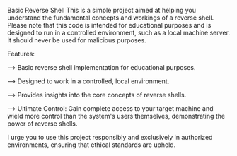 Basic Reverse Shell
This is a simple project aimed at helping you understand the fundamental concepts and workings of a reverse shell. Please note that this code is intended for educational purposes and is designed to run in a controlled environment, such as a local machine server. It should never be used for malicious purposes.

Features:

--> Basic reverse shell implementation for educational purposes.

--> Designed to work in a controlled, local environment.

--> Provides insights into the core concepts of reverse shells.

--> Ultimate Control: Gain complete access to your target machine and wield more control than the system's users themselves, demonstrating the power of reverse shells.

I urge you to use this project responsibly and exclusively in authorized environments, ensuring that ethical standards are upheld.
